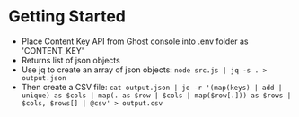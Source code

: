 # Getting Started
- Place Content Key API from Ghost console into .env folder as 'CONTENT_KEY'
- Returns list of json objects
- Use jq to create an array of json objects: `node src.js | jq -s . > output.json`
- Then create a CSV file: `cat output.json | jq -r '(map(keys) | add | unique) as $cols | map(. as $row | $cols | map($row[.])) as $rows | $cols, $rows[] | @csv' > output.csv`
